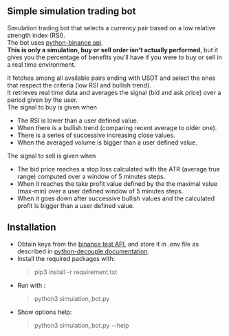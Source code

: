 ## Simple simulation trading bot
Simulation trading bot that selects a currency pair based on a low relative strength index (RSI).   
The bot uses [python-binance api](https://python-binance.readthedocs.io/en/latest/).  
**This is only a simulation, buy or sell order isn't actually performed**, but it gives you the percentage of benefits you'll have if you were to buy or sell in a real time environment.  

It fetches among all available pairs ending with USDT and select the ones that respect the criteria (low RSI and bullish trend).  
It retrieves real time data and averages the signal (bid and ask price) over a period given by the user.  
The signal to buy is given when  
- The RSI is lower than a user defined value.
- When there is a bullish trend (comparing recent average to older one).
- There is a series of successive increasing close values.
- When the averaged volume is bigger than a user defined value.    

The signal to sell is given when   
- The bid price reaches a stop loss calculated with the ATR (average true range) computed over a window of 5 minutes steps.
- When it reaches the take profit value defined by the the maximal value (max-min) over a user defined window of 5 minutes steps.
- When it goes down after successive bullish values and the calculated profit is bigger than a user defined value.  

## Installation 
- Obtain keys from the [binance test API](https://testnet.binance.vision), and store it in .env file as described in [python-decouple documentation](https://pypi.org/project/python-decouple/#env-file).
- Install the required packages with: 
  > pip3 install -r requirement.txt
- Run with : 
  > python3 simulation_bot.py
- Show options help:
  > python3 simulation_bot.py --help   
